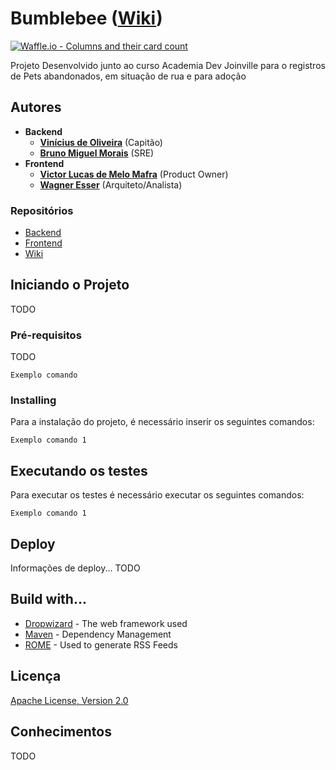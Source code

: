 # Bumblebee ([Wiki](https://github.com/academiadev-joinville/projeto-wiki-bumblebee/wiki))
[![Waffle.io - Columns and their card count](https://badge.waffle.io/academiadev-joinville/projeto-backend-bumblebee.svg?columns=all)](https://waffle.io/academiadev-joinville/projeto-backend-bumblebee) 

Projeto Desenvolvido junto ao curso Academia Dev Joinville para o registros de Pets abandonados, em situação de rua e para adoção

## Autores

* **Backend**
  * **[Vinícius de Oliveira](https://github.com/PurpleBooth)** (Capitão)
  * **[Bruno Miguel Morais](https://github.com/PurpleBooth)** (SRE)
* **Frontend**
  * **[Victor Lucas de Melo Mafra](https://github.com/PurpleBooth)** (Product Owner)
  * **[Wagner Esser](https://github.com/WagnerEsser)** (Arquiteto/Analista)

### Repositórios
- [Backend](https://github.com/academiadev-joinville/projeto-backend-bumblebee)
- [Frontend](https://github.com/academiadev-joinville/projeto-frontend-bumblebee)
- [Wiki](https://github.com/academiadev-joinville/projeto-wiki-bumblebee)

## Iniciando o Projeto

TODO

### Pré-requisitos 

TODO

```
Exemplo comando
```

### Installing

Para a instalação do projeto, é necessário inserir os seguintes comandos:

```
Exemplo comando 1 
```

## Executando os testes

Para executar os testes é necessário executar os seguintes comandos:
```
Exemplo comando 1
```

## Deploy 

Informações de deploy... TODO

## Build with...

* [Dropwizard](http://www.dropwizard.io/1.0.2/docs/) - The web framework used
* [Maven](https://maven.apache.org/) - Dependency Management
* [ROME](https://rometools.github.io/rome/) - Used to generate RSS Feeds

## Licença

[Apache License, Version 2.0](http://www.apache.org/licenses/LICENSE-2.0.html)

## Conhecimentos 
TODO
